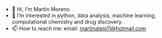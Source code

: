 - 👋 Hi, I’m Martín Moreno
- 👀 I’m interested in python, data analysis, machine learning, computational chemistry and drug discovery.
- 📫 How to reach me: email: martinalejo11@hotmail.com 

<!---
mmoreno1/mmoreno1 is a ✨ special ✨ repository because its `README.md` (this file) appears on your GitHub profile.
You can click the Preview link to take a look at your changes.
--->
